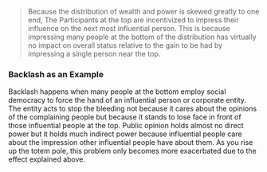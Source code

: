 >Because the distribution of wealth and power is skewed greatly to one end, The Participants at the top are incentivized to impress their influence on the next most influential person. This is because impressing many people at the bottom of the distribution has virtually no impact on overall status relative to the gain to be had by impressing a single person near the top.
### Backlash as an Example
Backlash happens when many people at the bottom employ social democracy to force the hand of an influential person or corporate entity. The entity acts to stop the bleeding not because it cares about the opinions of the complaining people but because it stands to lose face in front of those influential people at the top. Public opinion holds almost no direct power but it holds much indirect power because influential people care about the impression other influential people have about them. As you rise up the totem pole, this problem only becomes more exacerbated due to the effect explained above. 

